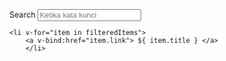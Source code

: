 <section id="content">
    <label for="search">Search</label>
    <input type="text" id="search" v-model="query" placeholder="Ketika kata kunci">
    <br>

    <li v-for="item in filteredItems">
        <a v-bind:href="item.link"> ${ item.title } </a>
        </li>
</section>

<script src="https://cdn.jsdelivr.net/npm/vue@2.6.10/dist/vue.min.js"> </script>
<script>

    (async () => {
    const res = await fetch('/SECTIONNAME/index.json');
    const itemsRaw = await res.json();
    const items = itemsRaw.data

    //check url query, if any DOMAIN/search/q?=something
    const urlParams = new URLSearchParams(window.location.search);
    var _query = urlParams.has('q') ? urlParams.get('q') : ""

    new Vue({
        delimiters: ['${', '}'],
        el: '#content',
        data: {
            items: items,
            query : _query
        },
        computed: {
            //if user type something in search box
            filteredItems: function() {
                let itemWithFilter = this.items.filter((item) => {
                                    return item.title.toLowerCase().includes(this.query)
                                })

            return itemWithFilter
            }
        }
    })
    })();
</script>
